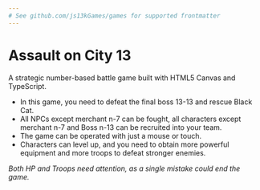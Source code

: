 ```yaml
---
# See github.com/js13kGames/games for supported frontmatter
---
```

# Assault on City 13

A strategic number-based battle game built with HTML5 Canvas and TypeScript.

- In this game, you need to defeat the final boss 13-13 and rescue Black Cat.
- All NPCs except merchant n-7 can be fought, all characters except merchant n-7 and Boss n-13 can be recruited into your team.
- The game can be operated with just a mouse or touch.
- Characters can level up, and you need to obtain more powerful equipment and more troops to defeat stronger enemies.

*Both HP and Troops need attention, as a single mistake could end the game.*